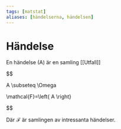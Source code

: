 ```yaml
---
tags: [matstat]
aliases: [händelserna, händelsen]
---
```

# Händelse
En händelse (A) är en samling [[Utfall]]

$$

A \subseteq \Omega

$$ 
$$

\mathcal{F}=\left\{ A \right\}

$$

Där $\mathcal{F}$ är samlingen av intressanta händelser.